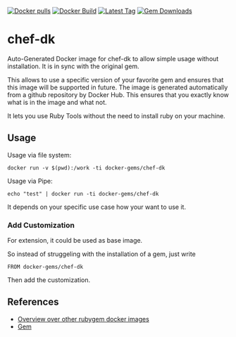 [![Docker pulls](https://img.shields.io/docker/pulls/rubygem/chef-dk.svg)](https://hub.docker.com/r/rubygem/chef-dk/)
[![Docker Build](https://img.shields.io/docker/automated/rubygem/chef-dk.svg)](https://hub.docker.com/r/rubygem/chef-dk/)
[![Latest Tag](https://img.shields.io/github/tag/docker-rubygem/chef-dk.svg)](https://hub.docker.com/r/rubygem/chef-dk/)
[![Gem Downloads](https://img.shields.io/gem/dt/chef-dk.svg)](https://rubygems.org/gems/chef-dk/)
# chef-dk

Auto-Generated Docker image for chef-dk to allow simple usage without installation.
It is in sync with the original gem.

This allows to use a specific version of your favorite gem and ensures that this image will be supported in future.
The image is generated automatically from a github repository by Docker Hub.
This ensures that you exactly know what is in the image and what not.

It lets you use Ruby Tools without the need to install ruby on your machine.

## Usage

Usage via file system:

`docker run -v $(pwd):/work -ti docker-gems/chef-dk`

Usage via Pipe:

`echo "test" | docker run -ti docker-gems/chef-dk`

It depends on your specific use case how your want to use it.

### Add Customization

For extension, it could be used as base image.

So instead of struggeling with the installation of a gem, just write

`FROM docker-gems/chef-dk`

Then add the customization.

## References

 - [Overview over other rubygem docker images](https://github.com/thinkbot/docker-rubygem)
 - [Gem](https://rubygems.org/gems/chef-dk/)
